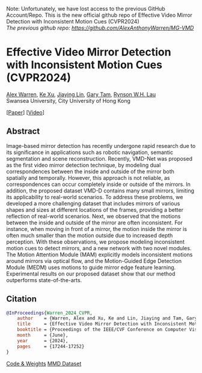 
Note: Unfortunately, we have lost access to the previous GitHub Account/Repo. This is the new official github repo of Effective Video Mirror Detection with Inconsistent Motion Cues (CVPR2024) <br>
<i>The previous github repo: https://github.com/AlexAnthonyWarren/MG-VMD</i> <br> 

# Effective Video Mirror Detection with Inconsistent Motion Cues (CVPR2024)

[Alex Warren](https://alex-warren.co.uk), [Ke Xu](https://kkbless.github.io), [Jiaying Lin](https://jiaying.link), [Gary Tam](https://sites.google.com/site/csgarykl/home?authuser=0), [Rynson W.H. Lau](https://www.cs.cityu.edu.hk/~rynson/)
<br> Swansea University, City University of Hong Kong

[[Paper](https://openaccess.thecvf.com/content/CVPR2024/papers/Warren_Effective_Video_Mirror_Detection_with_Inconsistent_Motion_Cues_CVPR_2024_paper.pdf)] [[Video](https://www.youtube.com/watch?v=q18VcqZz5y4)]

## Abstract 
Image-based mirror detection has recently undergone rapid research due to its significance in applications such as robotic navigation, semantic segmentation and scene reconstruction. Recently, VMD-Net was proposed as the first video mirror detection technique, by modeling dual correspondences between the inside and outside of the mirror both spatially and temporally. However, this approach is not reliable, as correspondences can occur completely inside or outside of the mirrors. In addition, the proposed dataset VMD-D contains many small mirrors, limiting its applicability to real-world scenarios. To address these problems, we developed a more challenging dataset that includes mirrors of various shapes and sizes at different locations of the frames, providing a better reflection of real-world scenarios. Next, we observed that the motions between the inside and outside of the mirror are often inconsistent. For instance, when moving in front of a mirror, the motion inside the mirror is often much smaller than the motion outside due to increased depth perception. With these observations, we propose modeling inconsistent motion cues to detect mirrors, and a new network with two novel modules. The Motion Attention Module (MAM) explicitly models inconsistent motions around mirrors via optical flow, and the Motion-Guided Edge Detection Module (MEDM) uses motions to guide mirror edge feature learning. Experimental results on our proposed dataset show that our method outperforms state-of-the-arts.

## Citation
```bibtex
@InProceedings{Warren_2024_CVPR,
    author    = {Warren, Alex and Xu, Ke and Lin, Jiaying and Tam, Gary K.L. and Lau, Rynson W.H.},
    title     = {Effective Video Mirror Detection with Inconsistent Motion Cues},
    booktitle = {Proceedings of the IEEE/CVF Conference on Computer Vision and Pattern Recognition (CVPR)},
    month     = {June},
    year      = {2024},
    pages     = {17244-17252}
}
```
[Code & Weights]()
[MMD Dataset](https://swanseauniversity-my.sharepoint.com/:u:/g/personal/851864_swansea_ac_uk/EbXj5gD0HLRLq9VKt_2YvikBMoiz4W6v5FtslHP1PhvHsg?e=VCcIJ6)
